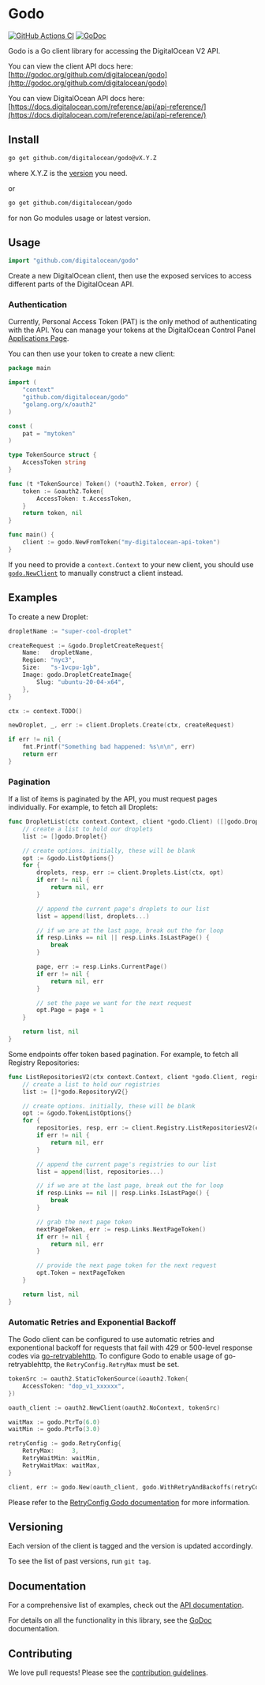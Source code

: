 # Godo

[![GitHub Actions CI](https://github.com/digitalocean/godo/actions/workflows/ci.yml/badge.svg)](https://github.com/digitalocean/godo/actions/workflows/ci.yml)
[![GoDoc](https://godoc.org/github.com/digitalocean/godo?status.svg)](https://godoc.org/github.com/digitalocean/godo)

Godo is a Go client library for accessing the DigitalOcean V2 API.

You can view the client API docs here: [http://godoc.org/github.com/digitalocean/godo](http://godoc.org/github.com/digitalocean/godo)

You can view DigitalOcean API docs here: [https://docs.digitalocean.com/reference/api/api-reference/](https://docs.digitalocean.com/reference/api/api-reference/)

## Install
```sh
go get github.com/digitalocean/godo@vX.Y.Z
```

where X.Y.Z is the [version](https://github.com/digitalocean/godo/releases) you need.

or
```sh
go get github.com/digitalocean/godo
```
for non Go modules usage or latest version.

## Usage

```go
import "github.com/digitalocean/godo"
```

Create a new DigitalOcean client, then use the exposed services to
access different parts of the DigitalOcean API.

### Authentication

Currently, Personal Access Token (PAT) is the only method of
authenticating with the API. You can manage your tokens
at the DigitalOcean Control Panel [Applications Page](https://cloud.digitalocean.com/settings/applications).

You can then use your token to create a new client:

```go
package main

import (
	"context"
	"github.com/digitalocean/godo"
	"golang.org/x/oauth2"
)

const (
    pat = "mytoken"
)

type TokenSource struct {
	AccessToken string
}

func (t *TokenSource) Token() (*oauth2.Token, error) {
	token := &oauth2.Token{
		AccessToken: t.AccessToken,
	}
	return token, nil
}

func main() {
    client := godo.NewFromToken("my-digitalocean-api-token")
}
```

If you need to provide a `context.Context` to your new client, you should use [`godo.NewClient`](https://godoc.org/github.com/digitalocean/godo#NewClient) to manually construct a client instead.

## Examples


To create a new Droplet:

```go
dropletName := "super-cool-droplet"

createRequest := &godo.DropletCreateRequest{
    Name:   dropletName,
    Region: "nyc3",
    Size:   "s-1vcpu-1gb",
    Image: godo.DropletCreateImage{
        Slug: "ubuntu-20-04-x64",
    },
}

ctx := context.TODO()

newDroplet, _, err := client.Droplets.Create(ctx, createRequest)

if err != nil {
    fmt.Printf("Something bad happened: %s\n\n", err)
    return err
}
```

### Pagination

If a list of items is paginated by the API, you must request pages individually. For example, to fetch all Droplets:

```go
func DropletList(ctx context.Context, client *godo.Client) ([]godo.Droplet, error) {
    // create a list to hold our droplets
    list := []godo.Droplet{}

    // create options. initially, these will be blank
    opt := &godo.ListOptions{}
    for {
        droplets, resp, err := client.Droplets.List(ctx, opt)
        if err != nil {
            return nil, err
        }

        // append the current page's droplets to our list
        list = append(list, droplets...)

        // if we are at the last page, break out the for loop
        if resp.Links == nil || resp.Links.IsLastPage() {
            break
        }

        page, err := resp.Links.CurrentPage()
        if err != nil {
            return nil, err
        }

        // set the page we want for the next request
        opt.Page = page + 1
    }

    return list, nil
}
```

Some endpoints offer token based pagination. For example, to fetch all Registry Repositories:

```go
func ListRepositoriesV2(ctx context.Context, client *godo.Client, registryName string) ([]*godo.RepositoryV2, error) {
    // create a list to hold our registries
    list := []*godo.RepositoryV2{}

    // create options. initially, these will be blank
    opt := &godo.TokenListOptions{}
    for {
        repositories, resp, err := client.Registry.ListRepositoriesV2(ctx, registryName, opt)
        if err != nil {
            return nil, err
        }

        // append the current page's registries to our list
        list = append(list, repositories...)

        // if we are at the last page, break out the for loop
        if resp.Links == nil || resp.Links.IsLastPage() {
            break
        }

        // grab the next page token
        nextPageToken, err := resp.Links.NextPageToken()
        if err != nil {
            return nil, err
        }

        // provide the next page token for the next request
        opt.Token = nextPageToken
    }

    return list, nil
}
```

### Automatic Retries and Exponential Backoff

The Godo client can be configured to use automatic retries and exponentional backoff for requests that fail with 429 or 500-level response codes via [go-retryablehttp](https://github.com/hashicorp/go-retryablehttp). To configure Godo to enable usage of go-retryablehttp, the `RetryConfig.RetryMax` must be set.

```go
tokenSrc := oauth2.StaticTokenSource(&oauth2.Token{
    AccessToken: "dop_v1_xxxxxx",
})

oauth_client := oauth2.NewClient(oauth2.NoContext, tokenSrc)

waitMax := godo.PtrTo(6.0)
waitMin := godo.PtrTo(3.0)

retryConfig := godo.RetryConfig{
    RetryMax:     3,
    RetryWaitMin: waitMin,
    RetryWaitMax: waitMax,
}

client, err := godo.New(oauth_client, godo.WithRetryAndBackoffs(retryConfig))
```

Please refer to the [RetryConfig Godo documentation](https://pkg.go.dev/github.com/digitalocean/godo#RetryConfig) for more information.

## Versioning

Each version of the client is tagged and the version is updated accordingly.

To see the list of past versions, run `git tag`.


## Documentation

For a comprehensive list of examples, check out the [API documentation](https://docs.digitalocean.com/reference/api/api-reference/#tag/SSH-Keys).

For details on all the functionality in this library, see the [GoDoc](http://godoc.org/github.com/digitalocean/godo) documentation.


## Contributing

We love pull requests! Please see the [contribution guidelines](CONTRIBUTING.md).
